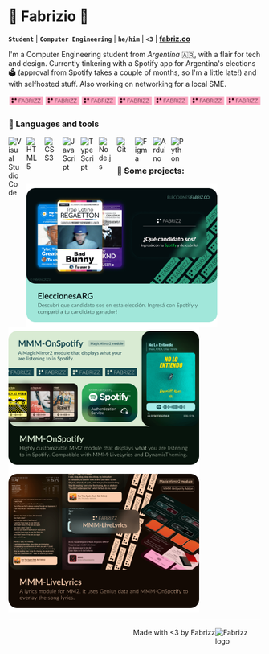 # 🧸 Fabrizio 🧸
**`Student`** | **`Computer Engineering`** | **`he/him`** | **`<3`** | **[fabriz.co](https://fabriz.co)**

I'm a Computer Engineering student from _Argentina_ 🇦🇷, with a flair for tech and design. Currently tinkering with a Spotify app for Argentina's elections 🗳️ (approval from Spotify takes a couple of months, so I'm a little late!) and with selfhosted stuff. Also working on networking for a local SME.

[![The fabrizz logo](/assets/fabrizz_logo_train_pinkred.svg?raw=true&sanitize=true "The fabrizz logo")](https://fabriz.co)

### 🧉 Languages and tools
<img align="left" alt="Visual Studio Code" width="26px" src="https://cdn.jsdelivr.net/gh/devicons/devicon/icons/vscode/vscode-original.svg" style="padding-right:10px;" />
<img align="left" alt="HTML5" width="26px" src="https://cdn.jsdelivr.net/gh/devicons/devicon/icons/html5/html5-original.svg" style="padding-right:10px;" />
<img align="left" alt="CSS3" width="26px" src="https://cdn.jsdelivr.net/gh/devicons/devicon/icons/css3/css3-original.svg" style="padding-right:10px;" />
<img align="left" alt="JavaScript" width="26px" src="https://cdn.jsdelivr.net/gh/devicons/devicon/icons/javascript/javascript-original.svg" style="padding-right:10px;" />
<img align="left" alt="TypeScript" width="26px" src="https://cdn.jsdelivr.net/gh/devicons/devicon/icons/typescript/typescript-original.svg" style="padding-right:10px;" />
<img align="left" alt="Node.js" width="26px" src="https://cdn.jsdelivr.net/gh/devicons/devicon/icons/nodejs/nodejs-original.svg" style="padding-right:10px;" />
<img align="left" alt="Git" width="26px" src="https://cdn.jsdelivr.net/gh/devicons/devicon/icons/git/git-original.svg" style="padding-right:10px;" />
<img align="left" alt="Figma" width="26px" src="https://cdn.jsdelivr.net/gh/devicons/devicon/icons/figma/figma-original.svg" style="padding-right:10px;" />
<img align="left" alt="Arduino" width="26px" src="https://cdn.jsdelivr.net/gh/devicons/devicon/icons/arduino/arduino-original.svg" style="padding-right:10px;" />
<img align="left" alt="Python" width="26px" src="https://cdn.jsdelivr.net/gh/devicons/devicon/icons/python/python-original.svg" style="padding-right:10px;" />

<br />

#

### 🧱 Some projects:
[<img align="left" alt="EleccionesArg" width="380px" src="/assets/EARG-card.png?raw=true" style="padding-right:30px;" />](https://elecciones.fabriz.co)
[<img align="left" alt="OnSpotify" width="380px" src="/assets/ONSP-card.png?raw=true" style="padding-right:30px;" />](https://github.com/Fabrizz/MMM-OnSpotify)
[<img align="left" alt="LiveLyrics" width="380px" src="/assets/LILY-card.png?raw=true" style="padding-right:30px;" />](ttps://github.com/Fabrizz/MMM-LiveLyrics)

[![Hiden](/assets/spacer.png?raw=true)](https://fabriz.co)

[<img alt="Fabrizz logo" src="https://github.com/Fabrizz/MMM-OnSpotify/assets/65259076/baee1856-e513-4523-99f8-fc59c6cd4959" width="92" align="right">](https://fabriz.co)
<p align="right">Made with <3 by Fabrizz</p>
